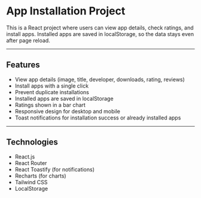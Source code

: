 # App Installation Project

This is a React project where users can view app details, check ratings, and install apps. Installed apps are saved in localStorage, so the data stays even after page reload.

---

## Features

- View app details (image, title, developer, downloads, rating, reviews)  
- Install apps with a single click  
- Prevent duplicate installations  
- Installed apps are saved in localStorage  
- Ratings shown in a bar chart  
- Responsive design for desktop and mobile  
- Toast notifications for installation success or already installed apps  

---

## Technologies

- React.js  
- React Router  
- React Toastify (for notifications)  
- Recharts (for charts)  
- Tailwind CSS  
- LocalStorage  

